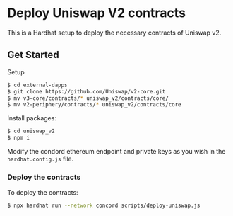 # Deploy Uniswap V2 contracts

This is a Hardhat setup to deploy the necessary contracts of Uniswap v2.

## Get Started

Setup

```bash
$ cd external-dapps
$ git clone https://github.com/Uniswap/v2-core.git
$ mv v3-core/contracts/* uniswap_v2/contracts/core/
$ mv v2-periphery/contracts/* uniswap_v2/contracts/core
```

Install packages:

```bash
$ cd uniswap_v2
$ npm i
```

Modify the condord ethereum endpoint and private keys as you wish in the `hardhat.config.js` file.

### Deploy the contracts

To deploy the contracts:

```bash
$ npx hardhat run --network concord scripts/deploy-uniswap.js
```